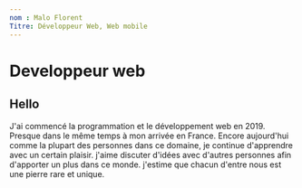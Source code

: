```yaml
---
nom : Malo Florent
Titre: Développeur Web, Web mobile
---
```

# Developpeur web

## Hello

J'ai commencé la programmation et le développement web en 2019. Presque dans le même temps à mon arrivée en France. Encore aujourd'hui comme la plupart des personnes dans ce domaine, je continue d'apprendre avec un certain plaisir.
j'aime discuter d'idées avec d'autres personnes afin d'apporter un plus dans ce monde. j'estime que chacun d'entre nous est une pierre rare et unique.
